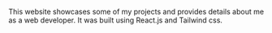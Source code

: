 This website showcases some of my projects and provides details about me as a web developer. It was built using React.js and Tailwind css.
